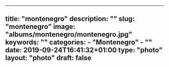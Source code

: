 
---
title: "montenegro"
description: ""
slug: "montenegro"
image: "albums/montenegro/montenegro.jpg"
keywords: ""
categories: 
    - "Montenegro"
    - ""
date: 2019-09-24T16:41:32+01:00
type: "photo"
layout: "photo"
draft: false
---
